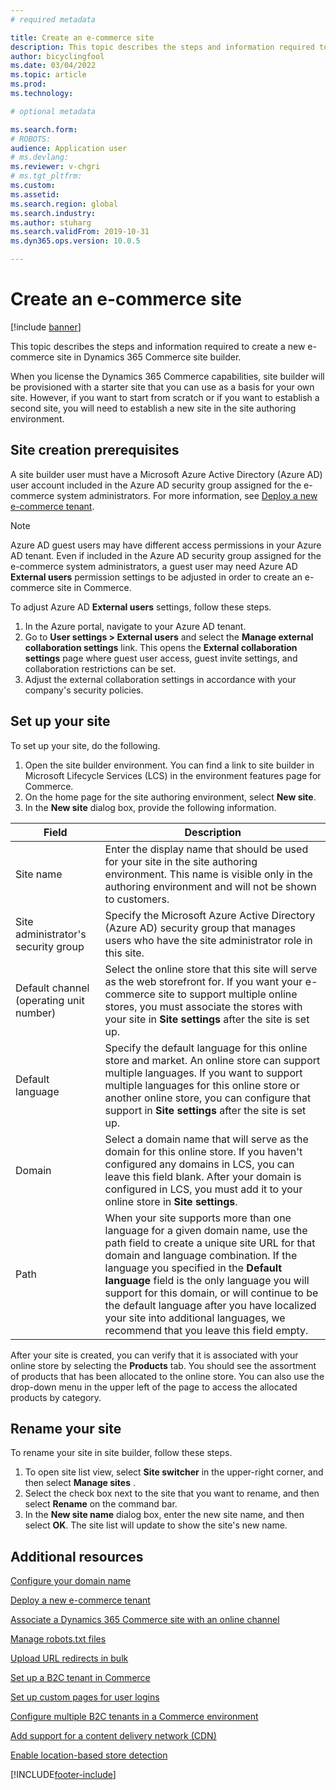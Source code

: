 ```yaml
---
# required metadata

title: Create an e-commerce site
description: This topic describes the steps and information required to create a new e-commerce site in Dynamics 365 Commerce site builder.
author: bicyclingfool
ms.date: 03/04/2022
ms.topic: article
ms.prod: 
ms.technology: 

# optional metadata

ms.search.form: 
# ROBOTS: 
audience: Application user
# ms.devlang: 
ms.reviewer: v-chgri
# ms.tgt_pltfrm: 
ms.custom: 
ms.assetid: 
ms.search.region: global
ms.search.industry:
ms.author: stuharg
ms.search.validFrom: 2019-10-31
ms.dyn365.ops.version: 10.0.5

---
```


# Create an e-commerce site

[!include [banner](includes/banner.md)]

This topic describes the steps and information required to create a new e-commerce site in Dynamics 365 Commerce site builder.

When you license the Dynamics 365 Commerce capabilities, site builder will be provisioned with a starter site that you can use as a basis for your own site. However, if you want to start from scratch or if you want to establish a second site, you will need to establish a new site in the site authoring environment. 

## Site creation prerequisites

A site builder user must have a Microsoft Azure Active Directory (Azure AD) user account included in the Azure AD security group assigned for the e-commerce system administrators. For more information, see [Deploy a new e-commerce tenant](deploy-ecommerce-site.md).

> [!NOTE]
> Azure AD guest users may have different access permissions in your Azure AD tenant. Even if included in the Azure AD security group assigned for the e-commerce system administrators, a guest user may need Azure AD **External users** permission settings to be adjusted in order to create an e-commerce site in Commerce. 

To adjust Azure AD **External users** settings, follow these steps.

1. In the Azure portal, navigate to your Azure AD tenant.
1. Go to **User settings \> External users** and select the **Manage external collaboration settings** link. This opens the **External collaboration settings** page where guest user access, guest invite settings, and collaboration restrictions can be set. 
1. Adjust the external collaboration settings in accordance with your company's security policies. 

## Set up your site

To set up your site, do the following.

1. Open the site builder environment. You can find a link to site builder in Microsoft Lifecycle Services (LCS) in the environment features page for Commerce.
1. On the home page for the site authoring environment, select **New site**.
1. In the **New site** dialog box, provide the following information.

| Field                               | Description |
|-------------------------------------|-------------|
| Site name                           | Enter the display name that should be used for your site in the site authoring environment. This name is visible only in the authoring environment and will not be shown to customers. |
| Site administrator's security group | Specify the Microsoft Azure Active Directory (Azure AD) security group that manages users who have the site administrator role in this site. |
| Default channel (operating unit number) | Select the online store that this site will serve as the web storefront for. If you want your e-commerce site to support multiple online stores, you must associate the stores with your site in **Site settings** after the site is set up. |
| Default language                            | Specify the default language for this online store and market. An online store can support multiple languages. If you want to support multiple languages for this online store or another online store, you can configure that support in **Site settings** after the site is set up.  |
| Domain                              | Select a domain name that will serve as the domain for this online store. If you haven't configured any domains in LCS, you can leave this field blank. After your domain is configured in LCS, you must add it to your online store in **Site settings**.  |
| Path                              | When your site supports more than one language for a given domain name, use the path field to create a unique site URL for that domain and language combination. If the language you specified in the **Default language** field is the only language you will support for this domain, or will continue to be the default language after you have localized your site into additional languages, we recommend that you leave this field empty. |

After your site is created, you can verify that it is associated with your online store by selecting the **Products** tab. You should see the assortment of products that has been allocated to the online store. You can also use the drop-down menu in the upper left of the page to access the allocated products by category.

## Rename your site

To rename your site in site builder, follow these steps.

1. To open site list view, select **Site switcher** in the upper-right corner, and then select **Manage sites** . 
1. Select the check box next to the site that you want to rename, and then select **Rename** on the command bar.
1. In the **New site name** dialog box, enter the new site name, and then select **OK**. The site list will update to show the site's new name.

## Additional resources

[Configure your domain name](configure-your-domain-name.md)

[Deploy a new e-commerce tenant](deploy-ecommerce-site.md)

[Associate a Dynamics 365 Commerce site with an online channel](associate-site-online-store.md)

[Manage robots.txt files](manage-robots-txt-files.md)

[Upload URL redirects in bulk](upload-bulk-redirects.md)

[Set up a B2C tenant in Commerce](set-up-B2C-tenant.md)

[Set up custom pages for user logins](custom-pages-user-logins.md)

[Configure multiple B2C tenants in a Commerce environment](configure-multi-B2C-tenants.md)

[Add support for a content delivery network (CDN)](add-cdn-support.md)

[Enable location-based store detection](enable-store-detection.md)


[!INCLUDE[footer-include](../includes/footer-banner.md)]
